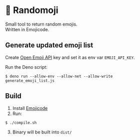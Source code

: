 # 🤣 Randomoji

Small tool to return random emojis.\
Written in Emojicode.

## Generate updated emoji list

Create [Open Emoji API](https://emoji-api.com/) key and set it as env var `EMOJI_API_KEY`.

Run the Deno script:
```
$ deno run --allow-env --allow-net --allow-write generate_emoji_list.js
```

## Build

1. Install [Emojicode](https://www.emojicode.org/)
2. Run: 
```
$ ./compile.sh
```
3. Binary will be built into `dist/`